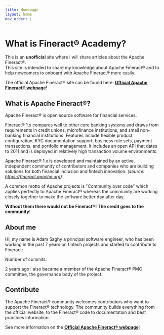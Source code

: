 ```yaml
---
title: Homepage
layout: home
nav_order: 1
---
```


# What is Fineract® Academy?

This is an <b>unofficial</b> site where I will share articles about the Apache Fineract®.
<br/>
This site is intended to share my knowledge about Apache Fineract® and to help newcomers to onboard with Apache Fineract® more easily.

The official Apache Fineract® site can be found here: <a target="_blank" ref="noreferrer" href="https://fineract.apache.org"><b>Official Apache Fineract® webpage</b></a>!

## What is Apache Fineract®?

Apache Fineract® is open source software for financial services.

Fineract® 1.x compares well to other core banking systems and draws from requirements in credit unions, microfinance institutions, and small non-banking financial institutions. Features include flexible product configuration, KYC documentation support, business rule sets, payment transactions, and portfolio management. It includes an open API that dates to 2011 and is deployed in relatively high transaction volume environments.

Apache Fineract® 1.x is developed and maintained by an active, independent community of contributors and companies who are building solutions for both financial inclusion and fintech innovation.
*(source: <a target="_blank" href="https://fineract.apache.org">https://fineract.apache.org</a>)*

A common motto of Apache projects is "Community over code" which applies perfectly to Apache Fineract® whereas the community are working closely together to make the software better day after day. 

<b>Without them there would not be Fineract®! The credit goes to the community!</b>

## About me

Hi, my name is Adam Saghy a principal software engineer, who has been working in the past 7 years on fintech projects and started to contribute to Fineract:

Number of commits: <span id="contributionCounter"/>

2 years ago I also became a member of the Apache Fineract® PMC committee, the governance body of the project.

## Contribute

The Apache Fineract® community welcomes contributors who want to support the Fineract® technology. The community builds everything from the official website, to the Fineract® code to documentation and best practices information.

See more information on the <a target="_blank" ref="noreferrer" href="https://fineract.apache.org"><b>Official Apache Fineract® webpage</b></a>!
